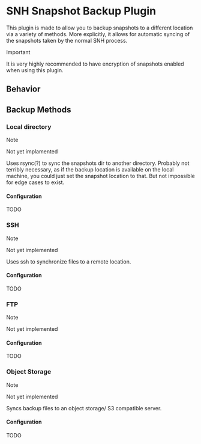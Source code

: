 # SNH Snapshot Backup Plugin

This plugin is made to allow you to backup snapshots to a different location via a variety of methods. More explicitly, it allows for automatic syncing of the snapshots taken by the normal SNH process.

> [!IMPORTANT]
> It is very highly recommended to have encryption of snapshots enabled when using this plugin.

## Behavior



## Backup Methods

### Local directory

> [!NOTE]
> Not yet implamented

Uses rsync(?) to sync the snapshots dir to another directory. Probably not terribly necessary, as if the backup location is available on the local machine, you could just set the snapshot location to that. But not impossible for edge cases to exist.

#### Configuration

TODO

### SSH

> [!NOTE]
> Not yet implemented

Uses ssh to synchronize files to a remote location.

#### Configuration

TODO


### FTP

> [!NOTE]
> Not yet implemented

#### Configuration

TODO

### Object Storage

> [!NOTE]
> Not yet implemented

Syncs backup files to an object storage/ S3 compatible server.

#### Configuration

TODO
